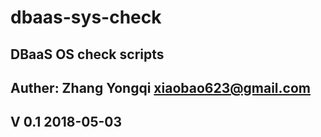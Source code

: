 # dbaas-sys-check
## DBaaS OS check scripts
## Auther: Zhang Yongqi xiaobao623@gmail.com
## V 0.1 2018-05-03
